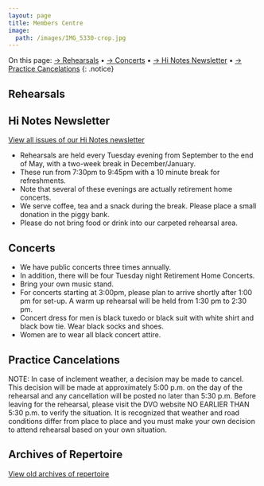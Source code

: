```yaml
---
layout: page
title: Members Centre
image:
  path: /images/IMG_5330-crop.jpg
---
```


On this page:
 [→ Rehearsals](#rehearsals) •
 [→ Concerts](#concerts) •
 [→ Hi Notes Newsletter](#hi-notes-newsletter-archives) •
 [→ Practice Cancelations](#practice-cancelations)
{: .notice}

## Rehearsals

## Hi Notes Newsletter

[View all issues of our Hi Notes newsletter](/members/hi-notes)
* Rehearsals are held every Tuesday evening from September to the end of May,
  with a two-week break in December/January.
* These run from 7:30pm to 9:45pm with a 10 minute break for refreshments.
* Note that several of these evenings are actually retirement home concerts.
* We serve coffee, tea and a snack during the break. Please place a small donation in the piggy bank.
* Please do not bring food or drink into our carpeted rehearsal area.

## Concerts

* We have public concerts three times annually.
* In addition, there will be four Tuesday night Retirement Home Concerts.
* Bring your own music stand.
* For concerts starting at 3:00pm, please plan to arrive shortly after 1:00 pm for set-up. A warm up rehearsal will be held from 1:30 pm to 2:30 pm.
* Concert dress for men is black tuxedo or black suit with white shirt and black bow tie. Wear black socks and shoes.
* Women are to wear all black concert attire.

## Practice Cancelations

NOTE: In case of inclement weather, a decision may be made to cancel. This decision will be made at approximately 5:00 p.m. on the day of the rehearsal and any cancellation will be posted no later than 5:30 p.m. Before leaving for the rehearsal, please visit the DVO website NO EARLIER THAN 5:30 p.m. to verify the situation. It is recognized that weather and road conditions differ from place to place and you must make your own decision to attend rehearsal based on your own situation.

## Archives of Repertoire

[View old archives of repertoire](/members/archives)
